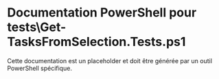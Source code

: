 # Documentation PowerShell pour tests\Get-TasksFromSelection.Tests.ps1

Cette documentation est un placeholder et doit être générée par un outil PowerShell spécifique.
